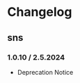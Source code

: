 # Changelog

## sns

### 1.0.10 / 2.5.2024
* Deprecation Notice
<!-- To add a new entry write: -->
<!-- ### version / full date -->
<!-- * [Update/Bug fix] message that describes the changes that you apply -->